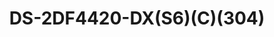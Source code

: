 ---
id: 2
title: "DS-2DF4420-DX(S6)(C)(304)"
slug: "DS-2DF4420-DX(S6)(C)(304)"
subTitle:  "4-Inch 20× Explosion-Proof Network Speed Dome – ATEX & IECEx Certified"
category: "explosionproof"
imgCard: "/src/assets/images/explosionproof/DS-2DF4420-DX/DS-2DF4420-DX-1.png"
imgAlt: "DS-2DF4420-DX(S6)(C)(304)"
thumbnails: [
  "/src/assets/images/explosionproof/DS-2DF4420-DX/DS-2DF4420-DX-1.png",
]
features: [
  "Certified Explosion-Proof: ATEX & IECEx compliant for hazardous environments",
  "Certification Details: ATEX: SEV 20 ATEX 0415 X; IECEx: IECEx NEP 20.0018X",
  "High-Resolution Imaging: 4 MP 1/2.8\" progressive scan CMOS sensor",
  "Supports H.265 Compression: Efficient video storage and bandwidth usage",
  "20× Optical Zoom: Adjustable focal length from 4.8 mm to 96 mm",
  "Premium Build Quality: Constructed with durable 304 stainless steel",
  "Advanced Image Processing: 120dB WDR and 3D DNR for superior clarity",
  "Reliable Performance: Built with a high-performance sensor for enhanced surveillance",
]
rating: 4.5
reviewCount: 50
specifications: {
  Camera: {
    Image_Sensor: "1/2.8\" Progressive Scan CMOS",
    Max_Resolution: "2560 × 1440",
    Min_Illumination: "Color: 0.005 Lux @ (F1.6, AGC ON), B/W: 0.001 Lux @ (F1.6, AGC ON)",
    Shutter_Speed: "1/1 s to 1/30,000 s",
    Day_Night: "IR cut filter",
    Zoom: "20 × optical, 16 × digital",
    Slow_Shutter: "yes"
  },
  Lens: {
    Focal_Length: "4.8 to 96 mm",
    FOV: "Horizontal: 55° to 2.6°, Vertical: 30.6° to 1.5°, Diagonal: 60.5° to 3.0°",
    Focus: "Auto, semi-auto, manual",
    Aperture: "F1.6",
    Zoom_Speed: "Approx. 2.9 s"
  },
  PTZ: {
    Movement_Range_Pan: "360° endless",
    Movement_Range_Tilt: "0° to 90°, auto flip",
    Pan_Speed: "Configurable from 0.1° to 160°/s, preset speed: 160°/s",
    Tilt_Speed: "Configurable from 0.1° to 120°/s, preset speed: 120°/s",
    Proportional_Pan: "Yes",
    Presets: "300",
    Preset_Freezing: "Yes",
    Patrol_Scan: "8 patrols, up to 32 presets for each patrol",
    Pattern_Scan: "4 pattern scans, record time over 10 minutes for each scan",
    Park_Action: "Preset, pattern scan, patrol scan, auto scan, tilt scan, random scan, frame scan, panorama scan",
    ThreeD_Positioning: "Yes",
    PTZ_Status_Display: "Yes",
    Scheduled_Task: "Preset, pattern scan, patrol scan, auto scan, tilt scan, random scan, frame scan, panorama scan, dome reboot, dome adjust, aux output",
    Power_off_Memory: "Yes"
  },
  Video: {
    Main_Stream: {
      "50 Hz": "25 fps (2560 × 1440, 1920 × 1080, 1280 × 960, 1280 × 720)",
      "60 Hz": "30 fps (2560 × 1440, 1920 × 1080, 1280 × 960, 1280 × 720)"
    },
    Sub_Stream: {
      "50 Hz": "25 fps (704 × 576, 640 × 480, 352 × 288)",
      "60 Hz": "30 fps (704 × 480, 640 × 480, 352 × 240)"
    },
    Third_Stream: {
      "50 Hz": "25 fps (1920 × 1080, 1280 × 960, 1280 × 720, 704 × 576, 640 × 480, 352 × 288)",
      "60 Hz": "30 fps (1920 × 1080, 1280 × 960, 1280 × 720, 704 × 480, 640 × 480, 352 × 240)"
    },
    Video_Bit_Rate: "32 Kbps to 16384 Mbps",
    H264_Type: "Baseline profile, Main profile, High profile",
    H265_Type: "Main profile",
    SVC: "H.264 and H.265 encoding",
    ROI: "8 fixed regions for each stream"
  },
  Image: {
    Image_Parameters_Switch: "Yes",
    Image_Settings: "Saturation, brightness, sharpness, contrast",
    Day_Night_Switch: "Auto",
    WDR: "120 dB",
    SNR: "≥ 52 dB",
    Defog: "Digital defog",
    Image_Enhancement: "BLC, HLC, 3D DNR",
    Privacy_Mask: "Mask color or mosaic configurable, up to 24 programmable polygon privacy masks",
    Regional_Focus: "Yes",
    Regional_Exposure: "Yes"
  }
}
---